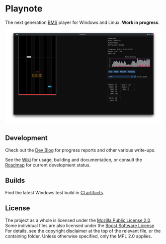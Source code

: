 # Playnote

The next generation [BMS](https://en.wikipedia.org/wiki/Be-Music_Source) player for Windows and Linux. **Work in progress**.

![screenshot.png](screenshot.png)

## Development

Check out the [Dev Blog](https://tear.moe/tag/playnote/) for progress reports and other various write-ups.

See the [Wiki](https://github.com/Tearnote/Playnote/wiki) for usage, building and documentation, or consult the [Roadmap](https://github.com/users/Tearnote/projects/4/views/1) for current development status.

## Builds

Find the latest Windows test build in [CI artifacts](https://github.com/Tearnote/Playnote/actions/workflows/windows-build.yml).

## License

The project as a whole is licensed under the [Mozilla Public License 2.0](LICENSE-MPL-2.0.txt). Some individual files are also licensed under the [Boost Software License](LICENSE-BSL-1.0.txt). For details, see the copyright disclaimer at the top of the relevant file, or the containing folder. Unless otherwise specified, only the MPL 2.0 applies.
